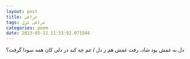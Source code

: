 ```yaml
---
layout: post
title: عراقی
tags: عراقی غزل
categories: poem
date: 2023-05-12 11:53:02.071504
---
```


دل به غمش بود شاد، رفت غمش هم ز دل / غم چه کند در دلی کان همه سودا گرفت؟